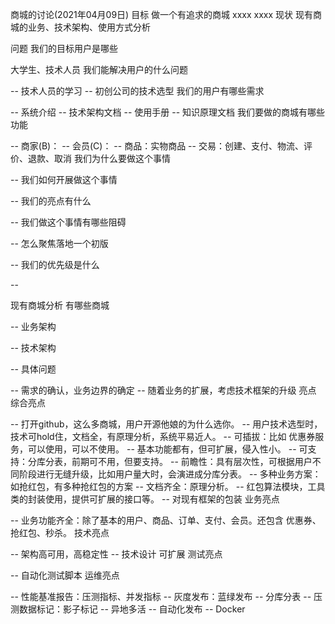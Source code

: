 商城的讨论(2021年04月09日)
目标
做一个有追求的商城
xxxx
xxxx
现状
现有商城的业务、技术架构、使用方式分析

问题
我们的目标用户是哪些

大学生、技术人员
我们能解决用户的什么问题

-- 技术人员的学习
-- 初创公司的技术选型
我们的用户有哪些需求

-- 系统介绍
-- 技术架构文档
-- 使用手册
-- 知识原理文档
我们要做的商城有哪些功能

-- 商家(B)：
-- 会员(C)：
-- 商品：实物商品
-- 交易：创建、支付、物流、评价、退款、取消
我们为什么要做这个事情

-- 
我们如何开展做这个事情

-- 
我们的亮点有什么

-- 
我们做这个事情有哪些阻碍

-- 
怎么聚焦落地一个初版

-- 
我们的优先级是什么

--

现有商城分析
有哪些商城

-- 
业务架构

--
技术架构

--
具体问题

-- 需求的确认，业务边界的确定
-- 随着业务的扩展，考虑技术框架的升级
亮点
综合亮点

-- 打开github，这么多商城，用户开源他娘的为什么选你。
-- 用户技术选型时，技术可hold住，文档全，有原理分析，系统平易近人。
-- 可插拔：比如 优惠券服务，可以使用，可以不使用。
-- 基本功能都有，但可扩展，侵入性小。
-- 可支持：分库分表，前期可不用，但要支持。
-- 前瞻性：具有层次性，可根据用户不同阶段进行无缝升级，比如用户量大时，会演进成分库分表。
-- 多种业务方案：如抢红包，有多种抢红包的方案
-- 文档齐全：原理分析。
-- 红包算法模块，工具类的封装使用，提供可扩展的接口等。
-- 对现有框架的包装
业务亮点

-- 业务功能齐全：除了基本的用户、商品、订单、支付、会员。还包含 优惠券、抢红包、秒杀。
技术亮点

-- 架构高可用，高稳定性
-- 技术设计 可扩展
测试亮点

-- 自动化测试脚本
运维亮点

-- 性能基准报告：压测指标、并发指标
-- 灰度发布：蓝绿发布
-- 分库分表
-- 压测数据标记：影子标记
-- 异地多活
-- 自动化发布
-- Docker